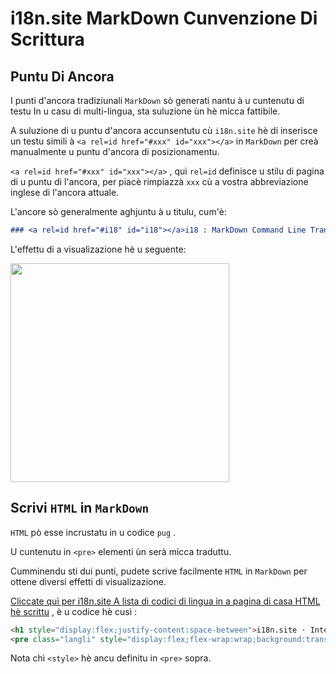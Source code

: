 # i18n.site MarkDown Cunvenzione Di Scrittura

## Puntu Di Ancora

I punti d'ancora tradiziunali `MarkDown` sò generati nantu à u cuntenutu di testu In u casu di multi-lingua, sta suluzione ùn hè micca fattibile.

A suluzione di u puntu d'ancora accunsentutu cù `i18n.site` hè di inserisce un testu simili à `<a rel=id href="#xxx" id="xxx"></a>` in `MarkDown` per creà manualmente u puntu d'ancora di posizionamentu.

`<a rel=id href="#xxx" id="xxx"></a>` , quì `rel=id` definisce u stilu di pagina di u puntu di l'ancora, per piacè rimpiazzà `xxx` cù a vostra abbreviazione inglese di l'ancora attuale.

L'ancore sò generalmente aghjuntu à u titulu, cum'è:

```md
### <a rel=id href="#i18" id="i18"></a>i18 : MarkDown Command Line Translation Tool
```

L'effettu di a visualizazione hè u seguente:

<img src="//p.3ti.site/1721381136.avif" width="350">

## Scrivi `HTML` in `MarkDown`

`HTML` pò esse incrustatu in u codice `pug` .

U cuntenutu in `<pre>` elementi ùn serà micca traduttu.

Cumminendu sti dui punti, pudete scrive facilmente `HTML` in `MarkDown` per ottene diversi effetti di visualizazione.

[Cliccate quì per i18n.site A lista di codici di lingua in a pagina di casa HTML hè scrittu](//raw.githubusercontent.com/i18n-site/md/main/zh/README.md) , è u codice hè cusì :

```html
<h1 style="display:flex;justify-content:space-between">i18n.site ⋅ International Solutions<img src="//p.3ti.site/logo.svg" style="user-select:none;margin-top:-1px;width:42px"></h1>
<pre class="langli" style="display:flex;flex-wrap:wrap;background:transparent;border:1px solid #eee;font-size:12px;box-shadow:0 0 3px inset #eee;padding:12px 5px 4px 12px;justify-content:space-between;"><style>pre.langli i{font-weight:300;font-family:s;margin-right:2px;margin-bottom:8px;font-style:normal;color:#666;border-bottom:1px dashed #ccc;}</style><i>English</i><i>简体中文</i><i>Deutsch</i> … …</pre>
```

Nota chì `<style>` hè ancu definitu in `<pre>` sopra.